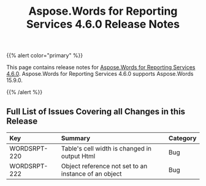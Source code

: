 ﻿---
title: Aspose.Words for Reporting Services 4.6.0 Release Notes
description: "Aspose.Words for Reporting Services 4.6.0 Release Notes – learn about the latest updates and fixes."
type: docs
weight: 60
url: /reportingservices/aspose-words-for-reporting-services-4-6-0-release-notes/
---

{{% alert color="primary" %}} 

This page contains release notes for [Aspose.Words for Reporting Services 4.6.0](http://www.aspose.com/downloads/words/reportingservices/new-releases/aspose.words-for-reporting-services-4.6.0-\(msi\)/). Aspose.Words for Reporting Services 4.6.0 supports Aspose.Words 15.9.0.

{{% /alert %}} 

## Full List of Issues Covering all Changes in this Release

|Key |Summary |Category |
| :- | :- | :- |
|WORDSRPT-220 |Table's cell width is changed in output Html |Bug |
|WORDSRPT-222 |Object reference not set to an instance of an object |Bug |

